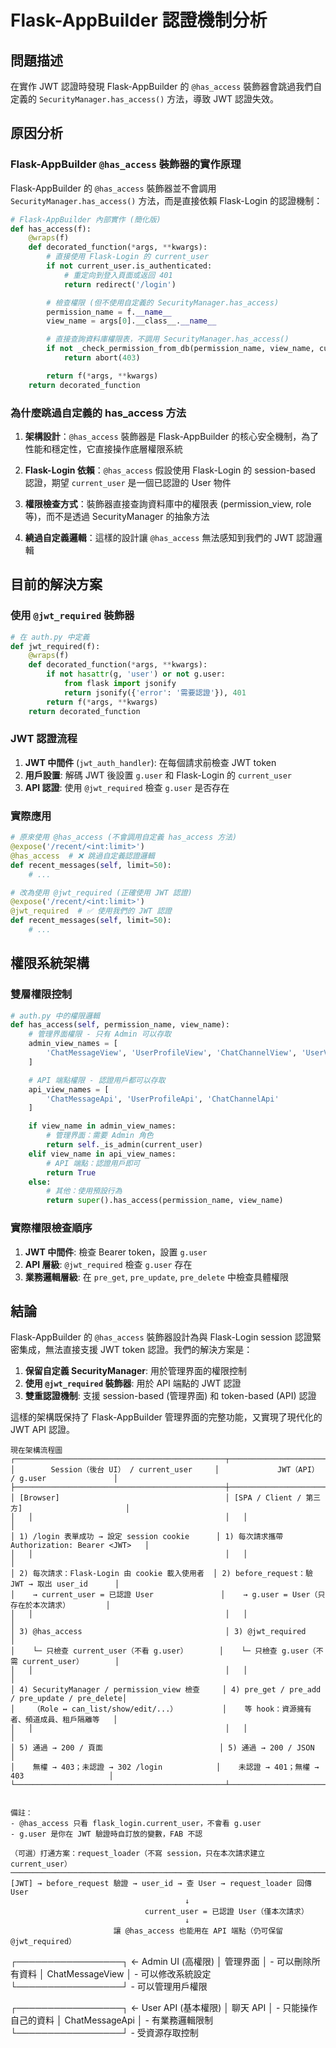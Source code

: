 # Flask-AppBuilder 認證機制分析

## 問題描述

在實作 JWT 認證時發現 Flask-AppBuilder 的 `@has_access` 裝飾器會跳過我們自定義的 `SecurityManager.has_access()` 方法，導致 JWT 認證失效。

## 原因分析

### Flask-AppBuilder `@has_access` 裝飾器的實作原理

Flask-AppBuilder 的 `@has_access` 裝飾器並不會調用 `SecurityManager.has_access()` 方法，而是直接依賴 Flask-Login 的認證機制：

```python
# Flask-AppBuilder 內部實作 (簡化版)
def has_access(f):
    @wraps(f)
    def decorated_function(*args, **kwargs):
        # 直接使用 Flask-Login 的 current_user
        if not current_user.is_authenticated:
            # 重定向到登入頁面或返回 401
            return redirect('/login')

        # 檢查權限 (但不使用自定義的 SecurityManager.has_access)
        permission_name = f.__name__
        view_name = args[0].__class__.__name__

        # 直接查詢資料庫權限表，不調用 SecurityManager.has_access()
        if not _check_permission_from_db(permission_name, view_name, current_user):
            return abort(403)

        return f(*args, **kwargs)
    return decorated_function
```

### 為什麼跳過自定義的 has_access 方法

1. **架構設計**：`@has_access` 裝飾器是 Flask-AppBuilder 的核心安全機制，為了性能和穩定性，它直接操作底層權限系統

2. **Flask-Login 依賴**：`@has_access` 假設使用 Flask-Login 的 session-based 認證，期望 `current_user` 是一個已認證的 User 物件

3. **權限檢查方式**：裝飾器直接查詢資料庫中的權限表 (permission_view, role 等)，而不是透過 SecurityManager 的抽象方法

4. **繞過自定義邏輯**：這樣的設計讓 `@has_access` 無法感知到我們的 JWT 認證邏輯

## 目前的解決方案

### 使用 `@jwt_required` 裝飾器

```python
# 在 auth.py 中定義
def jwt_required(f):
    @wraps(f)
    def decorated_function(*args, **kwargs):
        if not hasattr(g, 'user') or not g.user:
            from flask import jsonify
            return jsonify({'error': '需要認證'}), 401
        return f(*args, **kwargs)
    return decorated_function
```

### JWT 認證流程

1. **JWT 中間件** (`jwt_auth_handler`): 在每個請求前檢查 JWT token
2. **用戶設置**: 解碼 JWT 後設置 `g.user` 和 Flask-Login 的 `current_user`
3. **API 認證**: 使用 `@jwt_required` 檢查 `g.user` 是否存在

### 實際應用

```python
# 原來使用 @has_access (不會調用自定義 has_access 方法)
@expose('/recent/<int:limit>')
@has_access  # ❌ 跳過自定義認證邏輯
def recent_messages(self, limit=50):
    # ...

# 改為使用 @jwt_required (正確使用 JWT 認證)
@expose('/recent/<int:limit>')
@jwt_required  # ✅ 使用我們的 JWT 認證
def recent_messages(self, limit=50):
    # ...
```

## 權限系統架構

### 雙層權限控制

```python
# auth.py 中的權限邏輯
def has_access(self, permission_name, view_name):
    # 管理界面權限 - 只有 Admin 可以存取
    admin_view_names = [
        'ChatMessageView', 'UserProfileView', 'ChatChannelView', 'UserView'
    ]

    # API 端點權限 - 認證用戶都可以存取
    api_view_names = [
        'ChatMessageApi', 'UserProfileApi', 'ChatChannelApi'
    ]

    if view_name in admin_view_names:
        # 管理界面：需要 Admin 角色
        return self._is_admin(current_user)
    elif view_name in api_view_names:
        # API 端點：認證用戶即可
        return True
    else:
        # 其他：使用預設行為
        return super().has_access(permission_name, view_name)
```

### 實際權限檢查順序

1. **JWT 中間件**: 檢查 Bearer token，設置 `g.user`
2. **API 層級**: `@jwt_required` 檢查 `g.user` 存在
3. **業務邏輯層級**: 在 `pre_get`, `pre_update`, `pre_delete` 中檢查具體權限

## 結論

Flask-AppBuilder 的 `@has_access` 裝飾器設計為與 Flask-Login session 認證緊密集成，無法直接支援 JWT token 認證。我們的解決方案是：

1. **保留自定義 SecurityManager**: 用於管理界面的權限控制
2. **使用 `@jwt_required` 裝飾器**: 用於 API 端點的 JWT 認證
3. **雙重認證機制**: 支援 session-based (管理界面) 和 token-based (API) 認證

這樣的架構既保持了 Flask-AppBuilder 管理界面的完整功能，又實現了現代化的 JWT API 認證。

```text
現在架構流程圖
┌───────────────────────────────────────────────┬───────────────────────────────────────────────┐
│        Session（後台 UI） / current_user     │             JWT（API） / g.user               │
├───────────────────────────────────────────────┼───────────────────────────────────────────────┤
│ [Browser]                                     │ [SPA / Client / 第三方]                       │
│   │                                           │   │                                           │
│ 1) /login 表單成功 → 設定 session cookie      │ 1) 每次請求攜帶 Authorization: Bearer <JWT>   │
│   │                                           │   │                                           │
│ 2) 每次請求：Flask-Login 由 cookie 載入使用者  │ 2) before_request：驗 JWT → 取出 user_id      │
│    → current_user = 已認證 User               │    → g.user = User（只存在於本次請求）        │
│   │                                           │   │                                           │
│ 3) @has_access                                │ 3) @jwt_required                              │
│    └─ 只檢查 current_user（不看 g.user）       │    └─ 只檢查 g.user（不需 current_user）       │
│   │                                           │   │                                           │
│ 4) SecurityManager / permission_view 檢查     │ 4) pre_get / pre_add / pre_update / pre_delete│
│    （Role ↔ can_list/show/edit/...）          │    等 hook：資源擁有者、頻道成員、租戶隔離等   │
│   │                                           │   │                                           │
│ 5) 通過 → 200 / 頁面                          │ 5) 通過 → 200 / JSON                           │
│    無權 → 403；未認證 → 302 /login            │    未認證 → 401；無權 → 403                   │
└───────────────────────────────────────────────┴───────────────────────────────────────────────┘


備註：
- @has_access 只看 flask_login.current_user，不會看 g.user
- g.user 是你在 JWT 驗證時自訂放的變數，FAB 不認

（可選）打通方案：request_loader（不寫 session，只在本次請求建立 current_user）
────────────────────────────────────────────────────────────────────────────────────────────────
[JWT] → before_request 驗證 → user_id → 查 User → request_loader 回傳 User
                                       ↓
                              current_user = 已認證 User（僅本次請求）
                                       ↓
                       讓 @has_access 也能用在 API 端點（仍可保留 @jwt_required）
```

┌─────────────────┐ ← Admin UI (高權限)
│ 管理界面 │ - 可以刪除所有資料
│ ChatMessageView │ - 可以修改系統設定
└─────────────────┘ - 可以管理用戶權限

┌─────────────────┐ ← User API (基本權限)
│ 聊天 API │ - 只能操作自己的資料
│ ChatMessageApi │ - 有業務邏輯限制
└─────────────────┘ - 受資源存取控制
